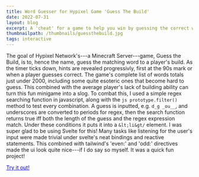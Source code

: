 ```yaml
---
title: Word Guesser for Hypixel Game 'Guess The Build'
date: 2022-07-31
layout: blog
excerpt: A 'cheat' for a game to help you win by guessing the correct word given hints and a player's build.
thumbnailpath: /thumbnails/guessthebuild.jpg
tags: interactive
---
```


The goal of Hypixel Network's---a Minecraft Server---game, Guess the Build, is to, hence the name, guess the matching word to a player's build. As the timer ticks down, hints are revealed progressivly, first at the 90s mark or when a player guesses correct. The game's complete list of words totals just under 2000, including some quite esoteric ones that become hard to guess. This combined with the average player's lack of building ability can turn this fun minigame into a slog. To combat this, I used a simple regex searching function in javascript, along with the `js prototype.filter()` method to test every combination. A guess is inputted, e.g. `d_g _ou__`, and underscores are converted to periods for regex, then the search function returns true iff both the length of the guess and the regex expression match. Under these conditions it puts it into a `&lt;li&gt/` element. I was super glad to be using Svelte for this! Many tasks like listening for the user's input were made trivial under svelte's neat bindings and reactive statements. This combined with tailwind's 'even:' and 'odd:' directives made the ui look quite nice---if I do say so myself. It was a quick fun project!

<a href="/guess-the-build-solver" style="color:blue;">Try it out!</a>
